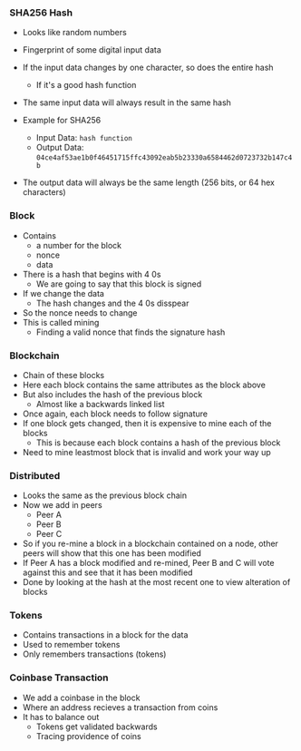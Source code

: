 ### **SHA256 Hash**
- Looks like random numbers
- Fingerprint of some digital input data
- If the input data changes by one character, so does the entire hash
	- If it's a good hash function
- The same input data will always result in the same hash
- Example for SHA256
	- Input Data:  `hash function`
	- Output Data: `04ce4af53ae1b0f46451715ffc43092eab5b23330a6584462d0723732b147c4b`

- The output data will always be the same length (256 bits, or 64 hex characters)


### **Block**
- Contains 
	- a number for the block
	- nonce
	- data
- There is a hash that begins with 4 0s
	- We are going to say that this block is signed
- If we change the data
	- The hash changes and the 4 0s disspear
- So the nonce needs to change
- This is called mining
	- Finding a valid nonce that finds the signature hash


### **Blockchain**
- Chain of these blocks
- Here each block contains the same attributes as the block above
- But also includes the hash of the previous block
	- Almost like a backwards linked list
- Once again, each block needs to follow signature
- If one block gets changed, then it is expensive to mine each of the blocks
	- This is because each block contains a hash of the previous block
- Need to mine leastmost block that is invalid and work your way up


### Distributed 
- Looks the same as the previous block chain
- Now we add in peers
	- Peer A
	- Peer B
	- Peer C
- So if you re-mine a block in a blockchain contained on a node, other peers will show that this one has been modified
- If Peer A has a block modified and re-mined, Peer B and C will vote against this and see that it has been modified
- Done by looking at the hash at the most recent one to view alteration of blocks

### Tokens
- Contains transactions in a block for the data
- Used to remember tokens
- Only remembers transactions (tokens)

### **Coinbase Transaction**
- We add a coinbase in the block
- Where an address recieves a transaction from coins
- It has to balance out
	- Tokens get validated backwards
	- Tracing providence of coins